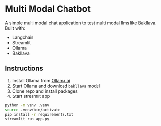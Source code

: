 Multi Modal Chatbot
===================

A simple multi modal chat application to test multi modal llms like Bakllava.  
Built with:
* Langchain 
* Streamlit
* Ollama
* Bakllava

Instructions
------------
1. Install Ollama from [Ollama.ai](https://ollama.ai)
2. Start Ollama and download `bakllava` model
3. Clone repo and install packages
4. Start streamlit app

```bash
python -m venv .venv
source .venv/bin/activate
pip install -r requirements.txt
streamlit run app.py
```

